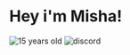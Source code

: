 # Hey i'm Misha!

![15 years old](https://img.shields.io/badge/-15%20years%20old-090909?style=for-the-badge&logo=cake) ![discord](https://img.shields.io/badge/-w1ndr%231337-7289DA?style=for-the-badge&logo=discord&logoColor=white)
